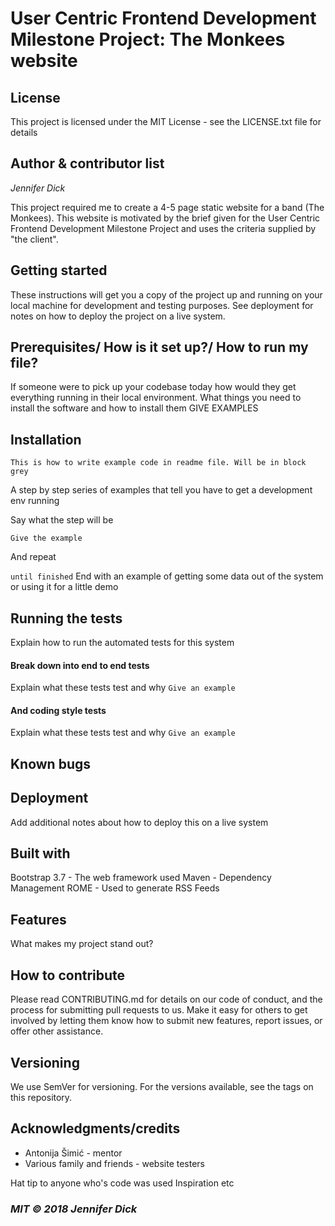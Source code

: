 # User Centric Frontend Development Milestone Project: The Monkees website

## License
This project is licensed under the MIT License - see the LICENSE.txt file for details

## Author & contributor list
*Jennifer Dick*


This project required me to create a 4-5 page static website for a band (The Monkees).
This website is motivated by the brief given for the User Centric Frontend Development Milestone Project and uses the criteria supplied by "the client".

## Getting started
These instructions will get you a copy of the project up and running on your local machine for development and testing purposes. See deployment for notes on how to deploy the project on a live system.

## Prerequisites/ How is it set up?/ How to run my file?
If someone were to pick up your codebase today how would they get everything running in their local environment.
What things you need to install the software and how to install them
GIVE EXAMPLES

## Installation

```
This is how to write example code in readme file. Will be in block grey
```
A step by step series of examples that tell you have to get a development env running

Say what the step will be

```Give the example```

And repeat

```until finished```
End with an example of getting some data out of the system or using it for a little demo

## Running the tests
Explain how to run the automated tests for this system

#### Break down into end to end tests
Explain what these tests test and why
```Give an example```

#### And coding style tests

Explain what these tests test and why
```Give an example```

## Known bugs

## Deployment
Add additional notes about how to deploy this on a live system


## Built with
Bootstrap 3.7 - The web framework used
Maven - Dependency Management
ROME - Used to generate RSS Feeds

## Features
What makes my project stand out?

## How to contribute
Please read CONTRIBUTING.md for details on our code of conduct, and the process for submitting pull requests to us. Make it easy for others to get involved by letting them know how to submit new features, report issues, or offer other assistance.


## Versioning
We use SemVer for versioning. For the versions available, see the tags on this repository.


## Acknowledgments/credits
* Antonija Šimić - mentor
* Various family and friends - website testers

Hat tip to anyone who's code was used
Inspiration
etc

### *MIT © 2018 Jennifer Dick*